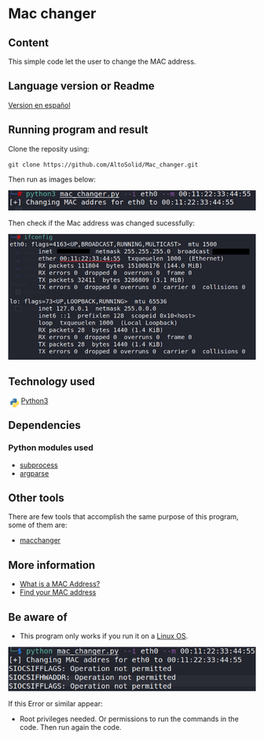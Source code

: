 # Mac changer

## Content
This simple code let the user to change the MAC address. 

## Language version or Readme
[Version en español]()

## Running program and result
Clone the reposity using:

`git clone https://github.com/AltoSolid/Mac_changer.git`

Then run as images below:

![run-command](https://github.com/AltoSolid/Mac_changer/blob/main/Images/run_command.png)

Then check if the Mac address was changed sucessfully:

![check-command](https://github.com/AltoSolid/Mac_changer/blob/main/Images/check.png)

## Technology used 

<img align="left" alt="Linux" width="26px" src="https://raw.githubusercontent.com/github/explore/80688e429a7d4ef2fca1e82350fe8e3517d3494d/topics/python/python.png">   [Python3](https://www.python.org/downloads/)

## Dependencies
### Python modules used
- [subprocess](https://docs.python.org/3/library/subprocess.html)
- [argparse](https://pymotw.com/2/argparse/)

## Other tools
There are few tools that accomplish the same purpose of this program, some of them are:
- [macchanger](https://github.com/alobbs/macchanger)

## More information
- [What is a MAC Address?](https://en.wikipedia.org/wiki/MAC_address)
- [Find your MAC address](https://www.oit.uci.edu/mobile/registration/find-your-mac-address/)

## Be aware of
- This program only works if you run it on a [Linux OS](https://en.wikipedia.org/wiki/Linux).

![error-image](https://github.com/AltoSolid/Mac_changer/blob/main/Images/erro_.png)

If this Error or similar appear:
- Root privileges needed. Or permissions to run the commands in the code. Then run again the code.